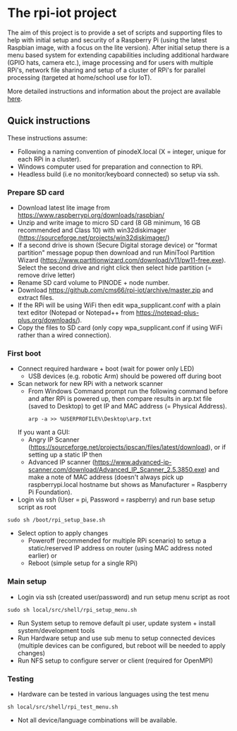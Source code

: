 # The rpi-iot project
The aim of this project is to provide a set of scripts and supporting files to help with initial setup and security of a Raspberry Pi (using the latest Raspbian image, with a focus on the lite version). After initial setup there is a menu based system for extending capabilities including additional hardware (GPIO hats, camera etc.), image processing and for users with multiple RPi's, network file sharing and setup of a cluster of RPi's for parallel processing (targeted at home/school use for IoT).

More detailed instructions and information about the project are available [here](../../wiki/The-rpi-iot-project).

## Quick instructions
These instructions assume:
 - Following a naming convention of pinodeX.local (X = integer, unique for each RPi in a cluster).
 - Windows computer used for preparation and connection to RPi.
 - Headless build (i.e no monitor/keyboard connected) so setup via ssh.
### Prepare SD card
 - Download latest lite image from https://www.raspberrypi.org/downloads/raspbian/
 - Unzip and write image to micro SD card (8 GB minimum, 16 GB recommended and Class 10) with win32diskimager (https://sourceforge.net/projects/win32diskimager/)
 - If a second drive is shown (Secure Digital storage device) or "format partition" message popup then download and run MiniTool Partition Wizard (https://www.partitionwizard.com/download/v11/pw11-free.exe). Select the second drive and right click then select hide partition (= remove drive letter)
 - Rename SD card volume to PINODE + node number.
 - Download https://github.com/cms66/rpi-iot/archive/master.zip and extract files.
 - If the RPi will be using WiFi then edit wpa_supplicant.conf with a plain text editor (Notepad or Notepad++ from https://notepad-plus-plus.org/downloads/). 
 - Copy the files to SD card (only copy wpa_supplicant.conf if using WiFi rather than a wired connection).

### First boot
 - Connect required hardware + boot (wait for power only LED)
     - USB devices (e.g. robotic Arm) should be powered off during boot
 - Scan network for new RPi with a network scanner
     - From Windows Command prompt run the following command before and after RPi is powered up, then compare results in arp.txt file (saved to Desktop) to get IP and MAC address (= Physical Address).
        <pre><code>arp -a >> %USERPROFILE%\Desktop\arp.txt</code></pre>
    If you want a GUI:
     - Angry IP Scanner (https://sourceforge.net/projects/ipscan/files/latest/download), or if setting up a static IP then
     - Advanced IP scanner (https://www.advanced-ip-scanner.com/download/Advanced_IP_Scanner_2.5.3850.exe) and make a note of MAC address (doesn't always pick up raspberrypi.local hostname but shows as Manufacturer = Raspberry Pi Foundation).
 - Login via ssh (User = pi, Password = raspberry) and run base setup script as root
<pre><code>sudo sh /boot/rpi_setup_base.sh</code></pre>
  - Select option to apply changes
      - Poweroff (recommended for multiple RPi scenario) to setup a static/reserved IP address on router (using MAC address noted earlier) or
      - Reboot (simple setup for a single RPi)

### Main setup
 - Login via ssh (created user/password) and run setup menu script as root
<pre><code>sudo sh local/src/shell/rpi_setup_menu.sh</code></pre>
 - Run System setup to remove default pi user, update system + install system/development tools
 - Run Hardware setup and use sub menu to setup connected devices (multiple devices can be configured, but reboot will be needed to apply changes)
 - Run NFS setup to configure server or client (required for OpenMPI)

### Testing
 - Hardware can be tested in various languages using the test menu
 <pre><code>sh local/src/shell/rpi_test_menu.sh</code></pre>
 - Not all device/language combinations will be available.
